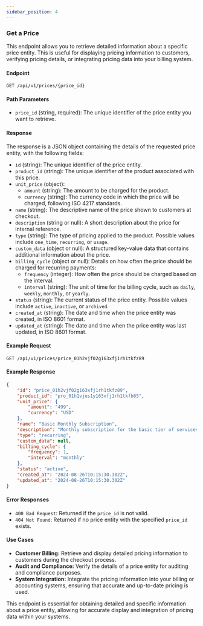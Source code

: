 ```yaml
---
sidebar_position: 4
---
```


### Get a Price

This endpoint allows you to retrieve detailed information about a specific price entity. This is useful for displaying pricing information to customers, verifying pricing details, or integrating pricing data into your billing system.

#### Endpoint

```http
GET /api/v1/prices/{price_id}
```

#### Path Parameters

- `price_id` (string, required): The unique identifier of the price entity you want to retrieve.

#### Response

The response is a JSON object containing the details of the requested price entity, with the following fields:

- `id` (string): The unique identifier of the price entity.
- `product_id` (string): The unique identifier of the product associated with this price.
- `unit_price` (object):
  - `amount` (string): The amount to be charged for the product.
  - `currency` (string): The currency code in which the price will be charged, following ISO 4217 standards.
- `name` (string): The descriptive name of the price shown to customers at checkout.
- `description` (string or null): A short description about the price for internal reference.
- `type` (string): The type of pricing applied to the product. Possible values include `one_time`, `recurring`, or `usage`.
- `custom_data` (object or null): A structured key-value data that contains additional information about the price.
- `billing_cycle` (object or null): Details on how often the price should be charged for recurring payments:
  - `frequency` (integer): How often the price should be charged based on the interval.
  - `interval` (string): The unit of time for the billing cycle, such as `daily`, `weekly`, `monthly`, or `yearly`.
- `status` (string): The current status of the price entity. Possible values include `active`, `inactive`, or `archived`.
- `created_at` (string): The date and time when the price entity was created, in ISO 8601 format.
- `updated_at` (string): The date and time when the price entity was last updated, in ISO 8601 format.

#### Example Request

```http
GET /api/v1/prices/price_01h2vjf02g163xfj1rh1tkfz89
```

#### Example Response

```json
{
    "id": "price_01h2vjf02g163xfj1rh1tkfz89",
    "product_id": "pro_01h1vjes1y163xfj1rh1tkfb65",
    "unit_price": {
        "amount": "499",
        "currency": "USD"
    },
    "name": "Basic Monthly Subscription",
    "description": "Monthly subscription for the basic tier of services.",
    "type": "recurring",
    "custom_data": null,
    "billing_cycle": {
        "frequency": 1,
        "interval": "monthly"
    },
    "status": "active",
    "created_at": "2024-08-26T10:15:30.302Z",
    "updated_at": "2024-08-26T10:15:30.302Z"
}
```

#### Error Responses

- `400 Bad Request`: Returned if the `price_id` is not valid.
- `404 Not Found`: Returned if no price entity with the specified `price_id` exists.

#### Use Cases

- **Customer Billing:** Retrieve and display detailed pricing information to customers during the checkout process.
- **Audit and Compliance:** Verify the details of a price entity for auditing and compliance purposes.
- **System Integration:** Integrate the pricing information into your billing or accounting systems, ensuring that accurate and up-to-date pricing is used.

This endpoint is essential for obtaining detailed and specific information about a price entity, allowing for accurate display and integration of pricing data within your systems.